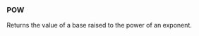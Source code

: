 <!--
This is generated by ESQL's AbstractFunctionTestCase. Do no edit it. See ../README.md for how to regenerate it.
-->

### POW
Returns the value of a base raised to the power of an exponent.

